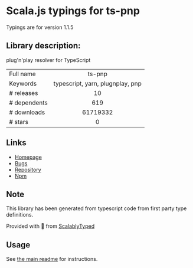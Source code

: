 
# Scala.js typings for ts-pnp

Typings are for version 1.1.5

## Library description:
plug'n'play resolver for TypeScript

|                    |                 |
| ------------------ | :-------------: |
| Full name          | ts-pnp |
| Keywords           | typescript, yarn, plugnplay, pnp |
| # releases         | 10 |
| # dependents       | 619 |
| # downloads        | 61719332 |
| # stars            | 0 |

## Links
- [Homepage](https://github.com/arcanis/ts-pnp)
- [Bugs](https://github.com/arcanis/ts-pnp/issues)
- [Repository](https://github.com/arcanis/ts-pnp)
- [Npm](https://www.npmjs.com/package/ts-pnp)
    


## Note
This library has been generated from typescript code from first party type definitions.

Provided with :purple_heart: from [ScalablyTyped](https://github.com/oyvindberg/ScalablyTyped)

## Usage
See [the main readme](../../readme.md) for instructions.


